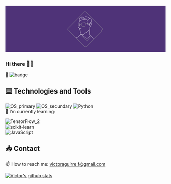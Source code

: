 ![Hero_banner](Hero_Image.png)
### Hi there 🖐🏾

🙈 ![badge](https://www.codewars.com/users/CubeVic/badges/small)

## ⌨️ Technologies and Tools
![OS_primary](https://img.shields.io/badge/OS-Mac-blueviolet?style=for-the-badge&logo=Apple&logoColor=white&color=9900FF) ![OS_secundary](https://img.shields.io/badge/OS-Linux-blueviolet?style=for-the-badge&logo=Ubuntu&logoColor=white&color=9900FF) ![Python](https://img.shields.io/badge/code-Python-blueviolet?style=for-the-badge&logo=python&logoColor=white&color=9900FF)  
🌱 I’m currently learning:   

![TensorFlow_2](https://img.shields.io/badge/code-TensorFlow-blueviolet?style=for-the-badge&logo=TensorFlow&logoColor=white&color=F1C232)  
![scikit-learn](https://img.shields.io/badge/code-scikit&boxh;learn-blueviolet?style=for-the-badge&logo=scikit-learn&logoColor=white&color=F1C232)  
![JavaScript](https://img.shields.io/badge/code-JavaScript-blueviolet?style=for-the-badge&logo=Javascript&logoColor=white&color=F1C232) 

## 📥 Contact
📫 How to reach me: victoraguirre.f@gmail.com

[![Victor's github stats](https://github-readme-stats.vercel.app/api?username=CubeVic&hide=contribs,prs&count_private=true&show_icons=true&theme=midnight-purple)](https://github.com/CubeVic/github-readme-stats)

<!--
**CubeVic/CubeVic** is a ✨ _special_ ✨ repository because its `README.md` (this file) appears on your GitHub profile.

Here are some ideas to get you started:

- 🔭 I’m currently working on ...
- 🌱 I’m currently learning ...
- 👯 I’m looking to collaborate on ...
- 🤔 I’m looking for help with ...
- 💬 Ask me about ...
- 📫 How to reach me: ...
- 😄 Pronouns: ...
- ⚡ Fun fact: ...
-->
